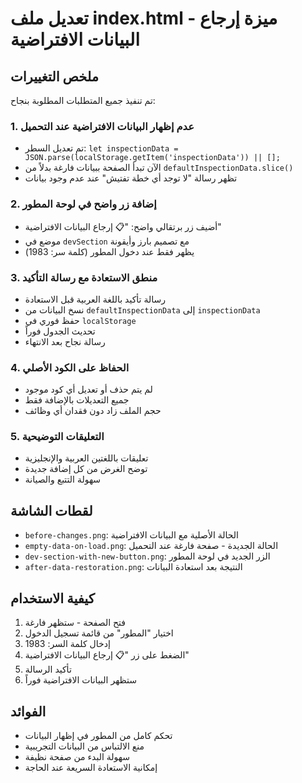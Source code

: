 # تعديل ملف index.html - ميزة إرجاع البيانات الافتراضية

## ملخص التغييرات

تم تنفيذ جميع المتطلبات المطلوبة بنجاح:

### 1. عدم إظهار البيانات الافتراضية عند التحميل
- تم تعديل السطر: `let inspectionData = JSON.parse(localStorage.getItem('inspectionData')) || [];`
- الآن تبدأ الصفحة ببيانات فارغة بدلاً من `defaultInspectionData.slice()`
- تظهر رسالة "لا توجد أي خطة تفتيش" عند عدم وجود بيانات

### 2. إضافة زر واضح في لوحة المطور
- أضيف زر برتقالي واضح: "📋 إرجاع البيانات الافتراضية"
- موضع في `devSection` مع تصميم بارز وأيقونة
- يظهر فقط عند دخول المطور (كلمة سر: 1983)

### 3. منطق الاستعادة مع رسالة التأكيد
- رسالة تأكيد باللغة العربية قبل الاستعادة
- نسخ البيانات من `defaultInspectionData` إلى `inspectionData`
- حفظ فوري في `localStorage`
- تحديث الجدول فوراً
- رسالة نجاح بعد الانتهاء

### 4. الحفاظ على الكود الأصلي
- لم يتم حذف أو تعديل أي كود موجود
- جميع التعديلات بالإضافة فقط
- حجم الملف زاد دون فقدان أي وظائف

### 5. التعليقات التوضيحية
- تعليقات باللغتين العربية والإنجليزية
- توضح الغرض من كل إضافة جديدة
- سهولة التتبع والصيانة

## لقطات الشاشة
- `before-changes.png`: الحالة الأصلية مع البيانات الافتراضية
- `empty-data-on-load.png`: الحالة الجديدة - صفحة فارغة عند التحميل
- `dev-section-with-new-button.png`: الزر الجديد في لوحة المطور
- `after-data-restoration.png`: النتيجة بعد استعادة البيانات

## كيفية الاستخدام
1. فتح الصفحة - ستظهر فارغة
2. اختيار "المطور" من قائمة تسجيل الدخول
3. إدخال كلمة السر: 1983
4. الضغط على زر "📋 إرجاع البيانات الافتراضية"
5. تأكيد الرسالة
6. ستظهر البيانات الافتراضية فوراً

## الفوائد
- تحكم كامل من المطور في إظهار البيانات
- منع الالتباس من البيانات التجريبية
- سهولة البدء من صفحة نظيفة
- إمكانية الاستعادة السريعة عند الحاجة